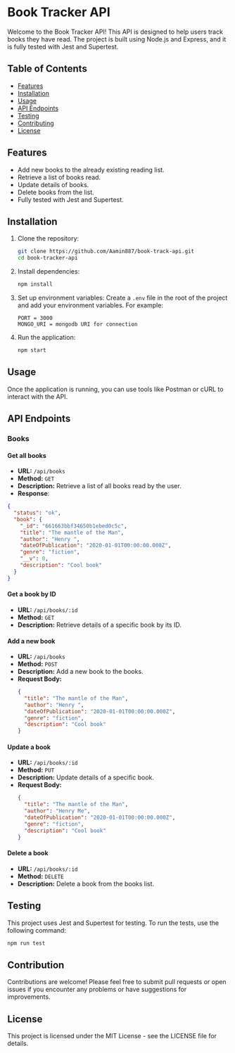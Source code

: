 # Book Tracker API

Welcome to the Book Tracker API! This API is designed to help users track books they have read. The project is built using Node.js and Express, and it is fully tested with Jest and Supertest.

## Table of Contents

- [Features](#features)
- [Installation](#installation)
- [Usage](#usage)
- [API Endpoints](#api-endpoints)
- [Testing](#testing)
- [Contributing](#contributing)
- [License](#license)

## Features

- Add new books to the already existing reading list.
- Retrieve a list of books read.
- Update details of books.
- Delete books from the list.
- Fully tested with Jest and Supertest.

## Installation

1. Clone the repository:

   ```bash
   git clone https://github.com/Aamin887/book-track-api.git
   cd book-tracker-api
   ```

2. Install dependencies:

   ```bash
   npm install
   ```

3. Set up environment variables:
   Create a `.env` file in the root of the project and add your environment variables. For example:

   ```env
   PORT = 3000
   MONGO_URI = mongodb URI for connection
   ```

4. Run the application:
   ```bash
   npm start
   ```

## Usage

Once the application is running, you can use tools like Postman or cURL to interact with the API.

## API Endpoints

### Books

#### Get all books

- **URL:** `/api/books`
- **Method:** `GET`
- **Description:** Retrieve a list of all books read by the user.
- **Response**:

```json
{
  "status": "ok",
  "book": {
    "_id": "661663bbf34650b1ebed0c5c",
    "title": "The mantle of the Man",
    "author": "Henry ",
    "dateOfPublication": "2020-01-01T00:00:00.000Z",
    "genre": "fiction",
    "__v": 0,
    "description": "Cool book"
  }
}
```

#### Get a book by ID

- **URL:** `/api/books/:id`
- **Method:** `GET`
- **Description:** Retrieve details of a specific book by its ID.

#### Add a new book

- **URL:** `/api/books`
- **Method:** `POST`
- **Description:** Add a new book to the books.
- **Request Body:**
  ```json
  {
    "title": "The mantle of the Man",
    "author": "Henry ",
    "dateOfPublication": "2020-01-01T00:00:00.000Z",
    "genre": "fiction",
    "description": "Cool book"
  }
  ```

#### Update a book

- **URL:** `/api/books/:id`
- **Method:** `PUT`
- **Description:** Update details of a specific book.
- **Request Body:**
  ```json
  {
    "title": "The mantle of the Man",
    "author": "Henry Me",
    "dateOfPublication": "2020-01-01T00:00:00.000Z",
    "genre": "fiction",
    "description": "Cool book"
  }
  ```

#### Delete a book

- **URL:** `/api/books/:id`
- **Method:** `DELETE`
- **Description:** Delete a book from the books list.

## Testing

This project uses Jest and Supertest for testing. To run the tests, use the following command:

```bash
npm run test
```

## Contribution

Contributions are welcome! Please feel free to submit pull requests or open issues if you encounter any problems or have suggestions for improvements.

## License

This project is licensed under the MIT License - see the LICENSE file for details.
